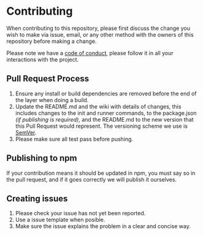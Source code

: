# Contributing

When contributing to this repository, please first discuss the change you wish to make via issue,
email, or any other method with the owners of this repository before making a change. 

Please note we have a [code of conduct](https://github.com/RobotUnion/rallf-js-sdk/blob/master/.github/CODE_OF_CONDUCT.md), please follow it in all your interactions with the project.

## Pull Request Process
1. Ensure any install or build dependencies are removed before the end of the layer when doing a build.
2. Update the README.md and the wiki with details of changes, this includes changes to the init and runner commands, to the package.json _(if publishing is required)_, and the README.md to the new version that this Pull Request would represent. The versioning scheme we use is [SemVer](http://semver.org/).
4. Please make sure all test pass before pushing.

## Publishing to npm
If your contribution means it should be updated in npm, you must say so in the pull request, and if it goes correctly we will publish it ourselves.


## Creating issues
1. Please check your issue has not yet been reported.
2. Use a issue template when posible.
3. Make sure the issue explains the problem in a clear and concise way.
